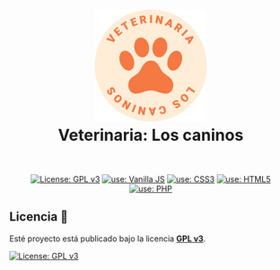<h1 align="center">
  <img src="./views/images/logo.svg" alt="logo" width="200">
  <br>
  Veterinaria: Los caninos
  <br>
  <br>
</h1>

<p align="center">
  <a href="https://www.gnu.org/licenses/gpl-3.0"><img src="https://img.shields.io/badge/License-GPLv3-blue.svg" alt="License: GPL v3"></a>
  <a href="https://developer.mozilla.org/es/docs/Web/JavaScript"><img src="https://img.shields.io/badge/use-Vanilla%20JS-yellow.svg" alt="use: Vanilla JS"></a>
  <a href="https://developer.mozilla.org/es/docs/Web/CSS"><img src="https://img.shields.io/badge/use-CSS3-blue.svg" alt="use: CSS3"></a>
  <a href="https://developer.mozilla.org/es/docs/Glossary/HTML5"><img src="https://img.shields.io/badge/use-HTML5-red.svg" alt="use: HTML5"></a>
  <a href="https://www.php.net/"><img src="https://img.shields.io/badge/use-PHP-blue.svg" alt="use: PHP"></a>
</p>



## Licencia 🚨

Esté proyecto está publicado bajo la licencia [**GPL v3**](https://www.gnu.org/licenses/gpl-3.0).

[![License: GPL v3](https://img.shields.io/badge/License-GPLv3-blue.svg)](https://www.gnu.org/licenses/gpl-3.0)